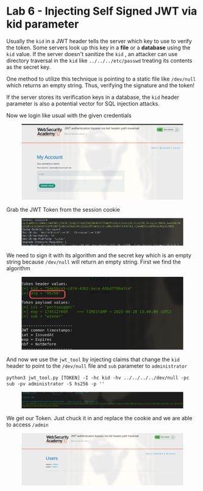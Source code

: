 # Lab 6 - Injecting Self Signed JWT via kid parameter

Usually the `kid` in a JWT header tells the server which key to use to verify the token. Some servers look up this key in a **file** or a **database** using the `kid` value. If the server doesn't sanitize the `kid` , an attacker can use directory traversal in the `kid` like `../../../etc/passwd` treating its contents as the secret key.

One method to utilize this technique is pointing to a static file like `/dev/null` which returns an empty string. Thus, verifying the signature and the token!

If the server stores its verification keys in a database, the `kid` header parameter is also a potential vector for SQL injection attacks.

Now we login like usual with the given credentials

<figure><img src="../../.gitbook/assets/image (82).png" alt=""><figcaption></figcaption></figure>

Grab the JWT Token from the session cookie

<figure><img src="../../.gitbook/assets/image (83).png" alt=""><figcaption></figcaption></figure>

We need to sign it with its algorithm and the secret key which is an empty string because `/dev/null` will return an empty string. First we find the algorithm

<figure><img src="../../.gitbook/assets/image (84).png" alt=""><figcaption></figcaption></figure>

And now we use the `jwt_tool` by injecting claims that change the `kid` header to point to the `/dev/null` file and `sub` parameter to `administrator`

```shell
python3 jwt_tool.py [TOKEN] -I -hc kid -hv ../../../../dev/null -pc sub -pv administrator -S hs256 -p ''
```

<figure><img src="../../.gitbook/assets/image (85).png" alt=""><figcaption></figcaption></figure>

We get our Token. Just chuck it in and replace the cookie and we are able to access `/admin`

<figure><img src="../../.gitbook/assets/image (86).png" alt=""><figcaption></figcaption></figure>
